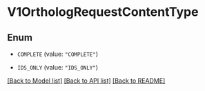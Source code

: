 # V1OrthologRequestContentType

## Enum


* `COMPLETE` (value: `"COMPLETE"`)

* `IDS_ONLY` (value: `"IDS_ONLY"`)


[[Back to Model list]](../README.md#documentation-for-models) [[Back to API list]](../README.md#documentation-for-api-endpoints) [[Back to README]](../README.md)


